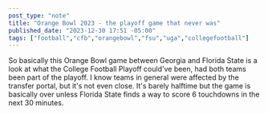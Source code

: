 ```yaml
---
post_type: "note" 
title: "Orange Bowl 2023 - the playoff game that never was"
published_date: "2023-12-30 17:51 -05:00"
tags: ["football","cfb","orangebowl","fsu","uga","collegefootball"]
---
```


So basically this Orange Bowl game between Georgia and Florida State is a look at what the College Football Playoff could've been, had both teams been part of the playoff. I know teams in general were affected by the transfer portal, but it's not even close. It's barely halftime but the game is basically over unless Florida State finds a way to score 6 touchdowns in the next 30 minutes. 